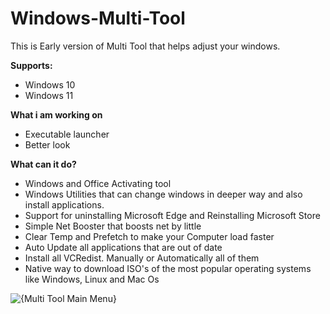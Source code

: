# Windows-Multi-Tool

This is Early version of Multi Tool that helps adjust your windows.

**Supports:**
- Windows 10
- Windows 11


**What i am working on**
- Executable launcher
- Better look


**What can it do?**

- Windows and Office Activating tool
- Windows Utilities that can change windows in deeper way and also install applications.
- Support for uninstalling Microsoft Edge and Reinstalling Microsoft Store
- Simple Net Booster that boosts net by little
- Clear Temp and Prefetch to make your Computer load faster
- Auto Update all applications that are out of date
- Install all VCRedist. Manually or Automatically all of them
- Native way to download ISO's of the most popular operating systems like Windows, Linux and Mac Os



![{Multi Tool Main Menu}](https://github.com/user-attachments/assets/68e31753-c3b8-4e7f-8787-4bca6fa06272)
